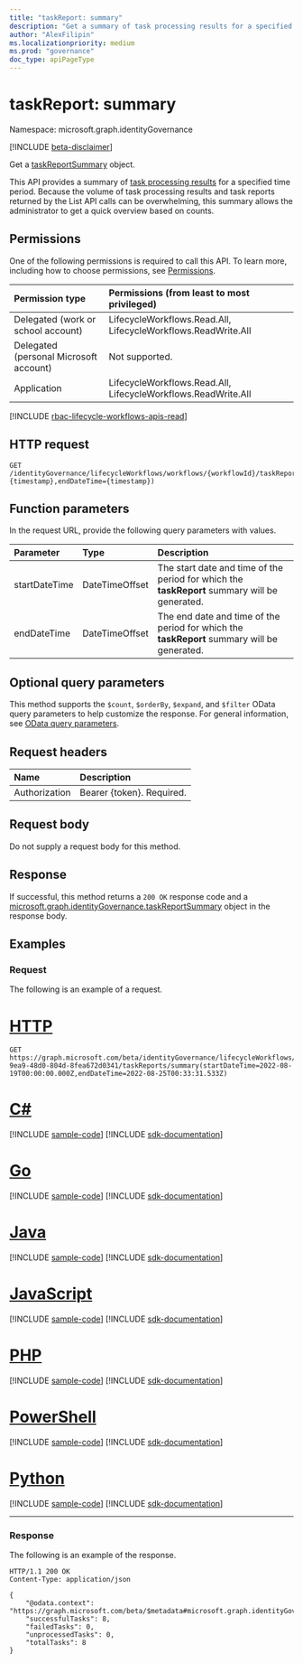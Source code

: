 ```yaml
---
title: "taskReport: summary"
description: "Get a summary of task processing results for a specified time period."
author: "AlexFilipin"
ms.localizationpriority: medium
ms.prod: "governance"
doc_type: apiPageType
---
```


# taskReport: summary

Namespace: microsoft.graph.identityGovernance

[!INCLUDE [beta-disclaimer](../../includes/beta-disclaimer.md)]

Get a [taskReportSummary](../resources/identitygovernance-taskreportsummary.md) object.

This API provides a summary of [task processing results](identitygovernance-taskreport-list-taskprocessingresults.md) for a specified time period. Because the volume of task processing results and task reports returned by the List API calls can be overwhelming, this summary allows the administrator to get a quick overview based on counts.

## Permissions

One of the following permissions is required to call this API. To learn more, including how to choose permissions, see [Permissions](/graph/permissions-reference).

|Permission type|Permissions (from least to most privileged)|
|:---|:---|
|Delegated (work or school account)|LifecycleWorkflows.Read.All, LifecycleWorkflows.ReadWrite.All|
|Delegated (personal Microsoft account)|Not supported.|
|Application|LifecycleWorkflows.Read.All, LifecycleWorkflows.ReadWrite.All|

[!INCLUDE [rbac-lifecycle-workflows-apis-read](../includes/rbac-for-apis/rbac-lifecycle-workflows-apis-read.md)]

## HTTP request

<!-- {
  "blockType": "ignored"
}
-->
``` http
GET /identityGovernance/lifecycleWorkflows/workflows/{workflowId}/taskReports/summary(startDateTime={timestamp},endDateTime={timestamp})
```


## Function parameters
In the request URL, provide the following query parameters with values.

|Parameter|Type|Description|
|:---|:---|:---|
|startDateTime|DateTimeOffset|The start date and time of the period for which the **taskReport** summary will be generated.|
|endDateTime|DateTimeOffset|The end date and time of the period for which the **taskReport** summary will be generated.|

## Optional query parameters

This method supports the `$count`, `$orderBy`, `$expand`, and `$filter` OData query parameters to help customize the response. For general information, see [OData query parameters](/graph/query-parameters).

## Request headers

|Name|Description|
|:---|:---|
|Authorization|Bearer {token}. Required.|

## Request body

Do not supply a request body for this method.

## Response

If successful, this method returns a `200 OK` response code and a [microsoft.graph.identityGovernance.taskReportSummary](../resources/identitygovernance-taskreportsummary.md) object in the response body.

## Examples

### Request

The following is an example of a request.

# [HTTP](#tab/http)
<!-- {
  "blockType": "request",
  "name": "lifecycleworkflows_get_taskreport.summary"
}
-->
``` http
GET https://graph.microsoft.com/beta/identityGovernance/lifecycleWorkflows/workflows/14879e66-9ea9-48d0-804d-8fea672d0341/taskReports/summary(startDateTime=2022-08-19T00:00:00.000Z,endDateTime=2022-08-25T00:33:31.533Z)
```

# [C#](#tab/csharp)
[!INCLUDE [sample-code](../includes/snippets/csharp/lifecycleworkflows-get-taskreportsummary-csharp-snippets.md)]
[!INCLUDE [sdk-documentation](../includes/snippets/snippets-sdk-documentation-link.md)]

# [Go](#tab/go)
[!INCLUDE [sample-code](../includes/snippets/go/lifecycleworkflows-get-taskreportsummary-go-snippets.md)]
[!INCLUDE [sdk-documentation](../includes/snippets/snippets-sdk-documentation-link.md)]

# [Java](#tab/java)
[!INCLUDE [sample-code](../includes/snippets/java/lifecycleworkflows-get-taskreportsummary-java-snippets.md)]
[!INCLUDE [sdk-documentation](../includes/snippets/snippets-sdk-documentation-link.md)]

# [JavaScript](#tab/javascript)
[!INCLUDE [sample-code](../includes/snippets/javascript/lifecycleworkflows-get-taskreportsummary-javascript-snippets.md)]
[!INCLUDE [sdk-documentation](../includes/snippets/snippets-sdk-documentation-link.md)]

# [PHP](#tab/php)
[!INCLUDE [sample-code](../includes/snippets/php/lifecycleworkflows-get-taskreportsummary-php-snippets.md)]
[!INCLUDE [sdk-documentation](../includes/snippets/snippets-sdk-documentation-link.md)]

# [PowerShell](#tab/powershell)
[!INCLUDE [sample-code](../includes/snippets/powershell/lifecycleworkflows-get-taskreportsummary-powershell-snippets.md)]
[!INCLUDE [sdk-documentation](../includes/snippets/snippets-sdk-documentation-link.md)]

# [Python](#tab/python)
[!INCLUDE [sample-code](../includes/snippets/python/lifecycleworkflows-get-taskreportsummary-python-snippets.md)]
[!INCLUDE [sdk-documentation](../includes/snippets/snippets-sdk-documentation-link.md)]

---

### Response

The following is an example of the response.
<!-- {
  "blockType": "response",
  "truncated": true,
  "@odata.type": "microsoft.graph.identityGovernance.taskReport"
}
-->
``` http
HTTP/1.1 200 OK
Content-Type: application/json

{
    "@odata.context": "https://graph.microsoft.com/beta/$metadata#microsoft.graph.identityGovernance.taskReportSummary",
    "successfulTasks": 8,
    "failedTasks": 0,
    "unprocessedTasks": 0,
    "totalTasks": 8
}
```
